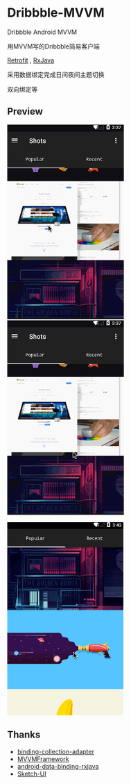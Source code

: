 # Dribbble-MVVM
Dribbble Android MVVM

用MVVM写的Dribbble简易客户端

[Retrofit](https://square.github.io/retrofit) ,  [RxJava](https://github.com/ReactiveX/RxJava)

采用数据绑定完成日间夜间主题切换

双向绑定等

## Preview

![](https://github.com/adgvcxz/Adgble/blob/master/img/gif1.gif)
![](https://github.com/adgvcxz/Adgble/blob/master/img/gif2.gif)

![](https://github.com/adgvcxz/Adgble/blob/master/img/gif3.gif)



## Thanks

- [binding-collection-adapter](https://github.com/evant/binding-collection-adapter)
- [MVVMFramework](https://github.com/saiwu-bigkoo/Android-MVVMFramework)
- [android-data-binding-rxjava](https://github.com/TangoAgency/android-data-binding-rxjava)
- [Sketch-UI](http://www.sketchappsources.com/free-source/920-dribbble-app-material-design-sketch-freebie-resource.html)